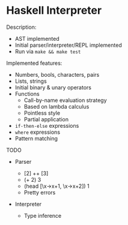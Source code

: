 # Haskell Interpreter


Description:
- AST implemented
- Initial parser/interpreter/REPL implemented
- Run via `make && make test`


Implemented features:
- Numbers, bools, characters, pairs
- Lists, strings
- Initial binary & unary operators
- Functions
    - Call-by-name evaluation strategy
    - Based on lambda calculus
    - Pointless style 
    - Partial application
- `if-then-else` expressions
- `where` expressions
- Pattern matching

TODO
- Parser
    - [2] ++ [3] 
    - (+ 2) 3
    - (head [\x->x+1, \x->x+2]) 1
    - Pretty errors

- Interpreter
    - Type inference